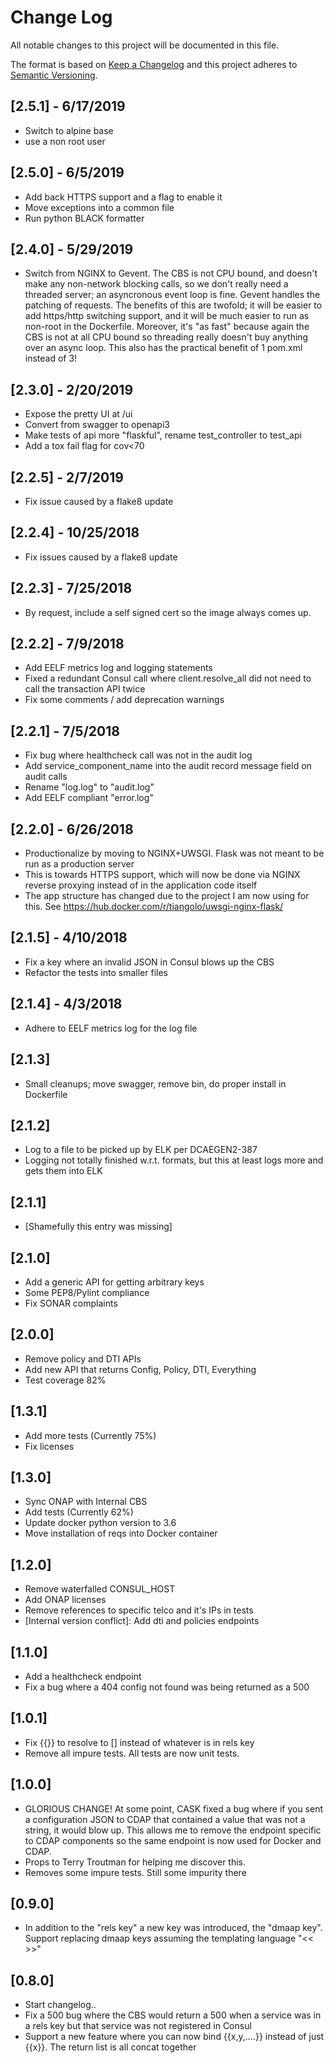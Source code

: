 # Change Log
All notable changes to this project will be documented in this file.

The format is based on [Keep a Changelog](http://keepachangelog.com/)
and this project adheres to [Semantic Versioning](http://semver.org/).

## [2.5.1] - 6/17/2019
* Switch to alpine base
* use a non root user

## [2.5.0] - 6/5/2019
* Add back HTTPS support and a flag to enable it
* Move exceptions into a common file
* Run python BLACK formatter

## [2.4.0] - 5/29/2019
* Switch from NGINX to Gevent. The CBS is not CPU bound, and doesn't make any non-network blocking calls, so we don't really need a threaded server; an asyncronous event loop is fine. Gevent handles the patching of requests. The benefits of this are twofold; it will be easier to add https/http switching support, and it will be much easier to run as non-root in the Dockerfile. Moreover, it's "as fast" because again the CBS is not at all CPU bound so threading really doesn't buy anything over an async loop. This also has the practical benefit of 1 pom.xml instead of 3!

## [2.3.0] - 2/20/2019
* Expose the pretty UI at /ui
* Convert from swagger to openapi3
* Make tests of api more "flaskful", rename test_controller to test_api
* Add a tox fail flag for cov<70

## [2.2.5] - 2/7/2019
* Fix issue caused by a flake8 update

## [2.2.4] - 10/25/2018
* Fix issues caused by a flake8 update

## [2.2.3] - 7/25/2018
* By request, include a self signed cert so the image always comes up.

## [2.2.2] - 7/9/2018
* Add EELF metrics log and logging statements
* Fixed a redundant Consul call where client.resolve_all did not need to call the transaction API twice
* Fix some comments / add deprecation warnings

## [2.2.1] - 7/5/2018
* Fix bug where healthcheck call was not in the audit log
* Add service_component_name into the audit record message field on audit calls
* Rename "log.log" to "audit.log"
* Add EELF compliant "error.log"

## [2.2.0] - 6/26/2018
* Productionalize by moving to NGINX+UWSGI. Flask was not meant to be run as a production server
* This is towards HTTPS support, which will now be done via NGINX reverse proxying instead of in the application code itself
* The app structure has changed due to the project I am now using for this. See https://hub.docker.com/r/tiangolo/uwsgi-nginx-flask/

## [2.1.5] - 4/10/2018
* Fix a key where an invalid JSON in Consul blows up the CBS
* Refactor the tests into smaller files

## [2.1.4] - 4/3/2018
* Adhere to EELF metrics log for the log file

## [2.1.3]
* Small cleanups; move swagger, remove bin, do proper install in Dockerfile

## [2.1.2]
* Log to a file to be picked up by ELK per DCAEGEN2-387
* Logging not totally finished w.r.t. formats, but this at least logs more and gets them into ELK

## [2.1.1]
* [Shamefully this entry was missing]

## [2.1.0]
* Add a generic API for getting arbitrary keys
* Some PEP8/Pylint compliance
* Fix SONAR complaints

## [2.0.0]
* Remove policy and DTI APIs
* Add new API that returns Config, Policy, DTI, Everything
* Test coverage 82%

## [1.3.1]
* Add more tests (Currently 75%)
* Fix licenses

## [1.3.0]
* Sync ONAP with Internal CBS
* Add tests (Currently 62%)
* Update docker python version to 3.6
* Move installation of reqs into Docker container

## [1.2.0]
* Remove waterfalled CONSUL_HOST
* Add ONAP licenses
* Remove references to specific telco and it's IPs in tests
* [Internal version conflict]: Add dti and policies endpoints

## [1.1.0]
* Add a healthcheck endpoint
* Fix a bug where a 404 config not found was being returned as a 500

## [1.0.1]
* Fix {{}} to resolve to [] instead of whatever is in rels key
* Remove all impure tests. All tests are now unit tests.

## [1.0.0]
* GLORIOUS CHANGE! At some point, CASK fixed a bug where if you sent a configuration JSON to CDAP that contained a value that was not a string, it would blow up. This allows me to remove the endpoint specific to CDAP components so the same endpoint is now used for Docker and CDAP.
* Props to Terry Troutman for helping me discover this.
* Removes some impure tests. Still some impurity there

## [0.9.0]
* In addition to the "rels key" a new key was introduced, the "dmaap key". Support replacing dmaap keys assuming the templating language "<< >>"

## [0.8.0]
* Start changelog..
* Fix a 500 bug where the CBS would return a 500 when a service was in a rels key but that service was not registered in Consul
* Support a new feature where you can now bind {{x,y,....}} instead of just {{x}}. The return list is all concat together
